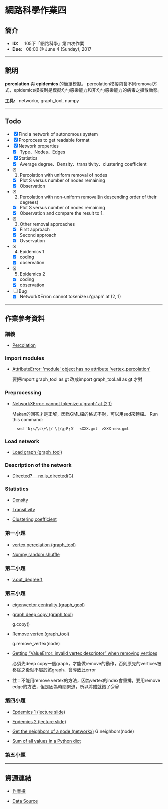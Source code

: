 # 網路科學作業四

## 簡介

- **ID:** &nbsp; &nbsp; 105下「網路科學」第四次作業
- **Due:** &nbsp; 08:00 @ June 4 (Sunday), 2017 

---
## 說明

 **percolation** 與 **epidemics** 的簡單模擬。
percolation模擬包含不同removal方式，epidemics模擬則是模擬均勻感染能力和非均勻感染能力的病毒之擴散動態。


**工具:** &nbsp; networkx, graph_tool, numpy

---
## Todo
- [x] Find a network of autonomous system
- [x] Proprocess to get readable format
- [x] Network properties
    - [x] Type、Nodes、Edges
- [x] Statistics
    - [x] Average degree、Density、transitivity、clustering coefficient
- [x] 1. Percolation with uniform removal of nodes
    - [x] Plot S versus number of nodes remaining
    - [x] Observation
- [x] 2. Percolation with non-uniform removal(in descending order of their degrees)
    - [x] Plot S versus number of nodes remaining
    - [x] Observation and compare the result to 1.
- [x] 3. Other removal approaches
    - [x] First approach
    - [x] Second approach
    - [x] Ovservation
- [x] 4. Epidemics 1
    - [x] coding
    - [x] observation
- [x] 5. Epidemics 2
    - [x] coding
    - [x] observation
- [ ] Bug
    - [x] NetworkXError: cannot tokenize u'graph' at (2, 1)

---
## 作業參考資料

### 講義
- [Percolation](https://ceiba.ntu.edu.tw/course/acbe31/content/percolation.pdf)


### Import modules
- [AttributeError: 'module' object has no attribute 'vertex_percolation'](https://stackoverflow.com/questions/28178705/graph-draw-missing-from-graph-tool-osx)
    
    要把import graph_tool as gt 改成import graph_tool.all as gt 才對


### Preprocessing
- [NetworkXError: cannot tokenize u'graph' at (2,1)](https://stackoverflow.com/questions/32895291/unexpected-error-reading-gml-graph/32897276#32897276)
  
  Makan的回答才是正解，因爲GML檔的格式不對，可以用sed來轉檔。
Run this command: &nbsp; 
    
        sed 'N;s/\s\+\[/ \[/g;P;D'  <XXX.gml  >XXX-new.gml 


### Load network
- [Load graph (graph_tool)](https://graph-tool.skewed.de/static/doc/quickstart.html#graph-i-o)


### Description of the network
- [Directed? &nbsp;&nbsp;&nbsp; nx.is_directed(G)](https://stackoverflow.com/questions/33620839/testing-if-a-graph-is-directed-or-undirected-graph-from-edgelist-file)



### Statistics

- [Density](https://networkx.github.io/documentation/networkx-1.9/reference/generated/networkx.classes.function.density.html)

- [Transitivity](https://networkx.github.io/documentation/networkx-1.10/reference/generated/networkx.algorithms.cluster.transitivity.html#networkx.algorithms.cluster.transitivity)

- [Clustering coefficient](https://networkx.github.io/documentation/networkx-1.10/reference/generated/networkx.algorithms.cluster.average_clustering.html#networkx.algorithms.cluster.average_clustering)


### 第一小題

- [vertex percolation (graph_tool)](https://graph-tool.skewed.de/static/doc/topology.html#graph_tool.topology.vertex_percolation)

- [Numpy random shuffle](https://docs.scipy.org/doc/numpy/reference/generated/numpy.random.shuffle.html)


### 第二小題

- [v.out_degree()](https://graph-tool.skewed.de/static/doc/graph_tool.html#graph_tool.Vertex.out_degree)


### 第三小題

- [eigenvector centrality (graph_gool)](https://graph-tool.skewed.de/static/doc/centrality.html#graph_tool.centrality.eigenvector)

- [graph deep copy (graph tool)](https://graph-tool.skewed.de/static/doc/graph_tool.html#graph_tool.Graph)
    
    g.copy()

- [Remove vertex (graph_tool)](https://graph-tool.skewed.de/static/doc/graph_tool.html#graph_tool.Graph.remove_vertex)
    
    g.remove_vertex(node)


- [Getting “ValueError: invalid vertex descriptor” when removing vertices](https://stackoverflow.com/questions/33614542/getting-valueerror-invalid-vertex-descriptor-when-removing-vertices)
    
    必須先deep copy一個graph，才能做remove的動作，否則原先的vertices被移除之後就不屬於該graph，會導致此error

- 註：不能用remove vertex的方法，因為vertex的index會重排，要用remove edge的方法，但是因為時間緊迫，所以將錯就錯了＠＠


### 第四小題

- [Epdemics 1 (lecture slide)](https://ceiba.ntu.edu.tw/course/acbe31/content/epidemics-1.pdf)

- [Epdemics 2 (lecture slide)](https://ceiba.ntu.edu.tw/course/acbe31/content/epidemics-2.pdf)
 
- [Get the neighbors of a node (networkx)](https://networkx.github.io/documentation/networkx-1.10/reference/generated/networkx.Graph.neighbors.html)
    G.neighbors(node)

- [Sum of all values in a Python dict](https://stackoverflow.com/questions/4880960/sum-of-all-values-in-a-python-dict)


### 第五小題



---
## 資源連結
- [作業檔](https://ceiba.ntu.edu.tw/course/acbe31/hw/Homework-4.pdf)

- [Data Source](http://www-personal.umich.edu/~mejn/netdata/)


